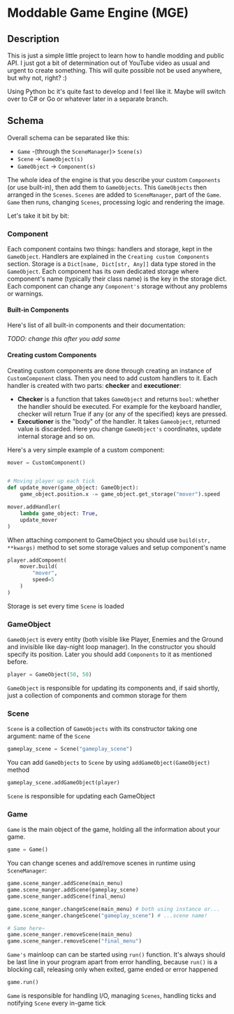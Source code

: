 # Moddable Game Engine (MGE)

## Description
This is just a simple little project to learn how to handle modding and public API. 
I just got a bit of determination out of YouTube video as usual and urgent to create something. 
This will quite possible not be used anywhere, but why not, right? :)

Using Python bc it's quite fast to develop and I feel like it. Maybe will switch over to C# or Go or whatever later 
in a separate branch.

## Schema

Overall schema can be separated like this:
- `Game` -(through the `SceneManager`)> `Scene(s)`
- `Scene` -> `GameObject(s)`
- `GameObject` -> `Component(s)`

The whole idea of the engine is that you describe your custom `Components` (or use built-in), then add them to 
`GameObjects`. This `GameObjects` then arranged in the `Scenes`. `Scenes` are added to `SceneManager`,
part of the `Game`. `Game` then runs, changing `Scenes`, processing logic and rendering the image.

Let's take it bit by bit:

### Component

Each component contains two things: handlers and storage, kept in the `GameObject`. Handlers are explained in the 
`Creating custom Components` section. Storage is a `Dict[name, Dict[str, Any]]` data type stored in the `GameObject`. 
Each component has its own dedicated storage where component's name (typically their class name) is the key in the 
storage dict. Each component can change any `Component's` storage without any problems or warnings.

#### Built-in Components

Here's list of all built-in components and their documentation:

*TODO: change this after you add some*

#### Creating custom Components

Creating custom components are done through creating an instance of `CustomComponent` class. 
Then you need to add custom handlers to it. Each handler is created with two parts: **checker** and **executioner**:
- **Checker** is a function that takes `GameObject` and returns `bool`: whether the handler should be executed. For example 
for the keyboard handler, checker will return True if any (or any of the specified) keys are pressed.
- **Executioner** is the "body" of the handler. It takes `Gameobject`, returned value is discarded. Here you change 
`GameObject's` coordinates, update internal storage and so on.

Here's a very simple example of a custom component:

```python
mover = CustomComponent()


# Moving player up each tick
def update_mover(game_object: GameObject):
    game_object.position.x -= game_object.get_storage("mover").speed

mover.addHandler(
    lambda game_object: True,
    update_mover
)
```

When attaching component to GameObject you should use `build(str, **kwargs)` method to set some storage values 
and setup component's name

```python
player.addCompoent(
    mover.build(
        "mover",
        speed=5
    )
)
```

Storage is set every time `Scene` is loaded

### GameObject

`GameObject` is every entity (both visible like Player, Enemies and the Ground and invisible like day-night loop manager).
In the constructor you should specify its position. Later you should add `Components` to it as mentioned before.

```python
player = GameObject(50, 50)
```

`GameObject` is responsible for updating its components and, if said shortly, just a collection of components and common
storage for them

### Scene

`Scene` is a collection of `GameObjects` with its constructor taking one argument: name of the `Scene`

```python
gameplay_scene = Scene("gameplay_scene")
```

You can add `GameObjects` to `Scene` by using `addGameObject(GameObject)` method

```python
gameplay_scene.addGameObject(player)
```

`Scene` is responsible for updating each GameObject

### Game

`Game` is the main object of the game, holding all the information about your game. 

```python
game = Game()
```

You can change scenes and add/remove scenes in runtime using `SceneManager`:

```python
game.scene_manger.addScene(main_menu)
game.scene_manger.addScene(gameplay_scene)
game.scene_manger.addScene(final_menu)

game.scene_manger.changeScene(main_menu) # both using instance or...
game.scene_manger.changeScene("gameplay_scene") # ...scene name!

# Same here~
game.scene_manger.removeScene(main_menu)
game.scene_manger.removeScene("final_menu")
```

`Game's` mainloop can can be started using `run()` function. It's always should be last line in your program apart from 
error handling, because `run()` is a blocking call, releasing only when exited, game ended or error happened
```python
game.run()
```

`Game` is responsible for handling I/O, managing `Scenes`, handling ticks and notifying `Scene` every in-game tick

